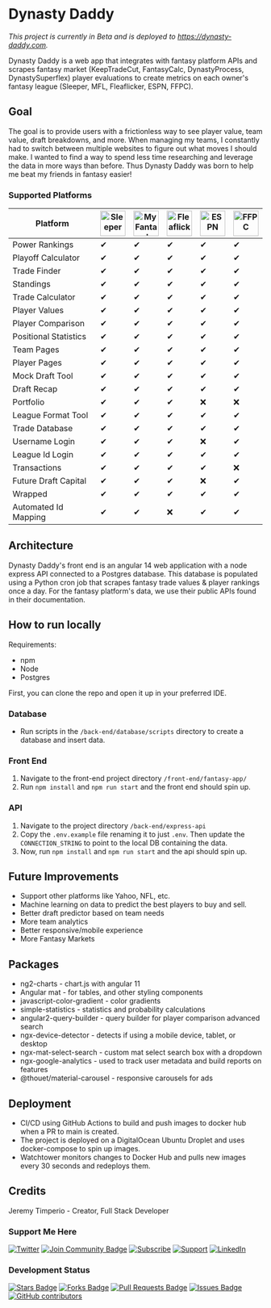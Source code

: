 # Dynasty Daddy

*This project is currently in Beta and is deployed to https://dynasty-daddy.com.*

Dynasty Daddy is a web app that integrates with fantasy platform APIs and scrapes fantasy market (KeepTradeCut, FantasyCalc, DynastyProcess, DynastySuperflex) player evaluations to create metrics on each owner's fantasy league (Sleeper, MFL, Fleaflicker, ESPN, FFPC).

## Goal

The goal is to provide users with a frictionless way to see player value, team value, draft breakdowns, and more. When managing my teams, I constantly had to switch between multiple websites to figure out what moves I should make. I wanted to find a way to spend less time researching and leverage the data in more ways than before. Thus Dynasty Daddy was born to help me beat my friends in fantasy easier!

### Supported Platforms

| Platform | <img src="https://play-lh.googleusercontent.com/Ox2yWLWnOTu8x2ZWVQuuf0VqK_27kEqDMnI91fO6-1HHkvZ24wTYCZRbVZfRdx3DXn4=w480-h960-rw" alt="Sleeper" title="Sleeper" width="50px"/> | <img src="http://myfantasyleague.com/images/mfl_logo/updates/new_mfl_logo_80x80.gif" alt="MyFantasyLeague" title="MyFantasyLeague" width="50px"/> | <img src="https://d1h60c43tcq0zx.cloudfront.net/static/images/icons/apple-touch-icon-f3d0ad2586e334ad16152ed2ea83733c.png" alt="Fleaflicker" title="Fleaflicker" width="50px"/> | <img src="https://espnpressroom.com/us/files/2018/03/App-Icon-iOS-mic-flag-cut-to-shape.png" alt="ESPN" title="ESPN" width="50px"/> | <img src="https://is1-ssl.mzstatic.com/image/thumb/Purple126/v4/28/c1/ba/28c1baf1-b1b1-f3c1-e5fe-185b41eff3b9/AppIcon-1x_U007emarketing-0-7-85-220.png/492x0w.webp" alt="FFPC" title="FFPC" width="50px"/> |
| --- | --- | --- | --- | --- | --- |
| Power Rankings | &#x2714; | &#x2714; | &#x2714; | &#x2714; | &#x2714; |
| Playoff Calculator | &#x2714; | &#x2714; | &#x2714; | &#x2714; | &#x2714; |
| Trade Finder | &#x2714; | &#x2714; | &#x2714; | &#x2714; | &#x2714; |
| Standings | &#x2714; | &#x2714; | &#x2714; | &#x2714; | &#x2714; |
| Trade Calculator | &#x2714; | &#x2714; | &#x2714; | &#x2714; | &#x2714; |
| Player Values | &#x2714; | &#x2714; | &#x2714; | &#x2714; | &#x2714; |
| Player Comparison | &#x2714; | &#x2714; | &#x2714; | &#x2714; | &#x2714; |
| Positional Statistics | &#x2714; | &#x2714; | &#x2714; | &#x2714; | &#x2714; |
| Team Pages | &#x2714; | &#x2714; | &#x2714; | &#x2714; | &#x2714; |
| Player Pages | &#x2714; | &#x2714; | &#x2714; | &#x2714; | &#x2714; |
| Mock Draft Tool | &#x2714; | &#x2714; | &#x2714; | &#x2714; | &#x2714; |
| Draft Recap | &#x2714; | &#x2714; | &#x2714; | &#x2714; | &#x2714; |
| Portfolio | &#x2714; | &#x2714; | &#x2714; | &#x274C; | &#x274C; |
| League Format Tool | &#x2714; | &#x2714; | &#x2714; | &#x2714; | &#x2714; |
| Trade Database | &#x2714; | &#x2714; | &#x2714; | &#x2714; | &#x2714; |
| Username Login | &#x2714; | &#x2714; | &#x2714; | &#x274C; | &#x2714; |
| League Id Login | &#x2714; | &#x2714; | &#x2714; | &#x2714; | &#x2714; |
| Transactions | &#x2714; | &#x2714; | &#x2714; | &#x2714; | &#x274C; |
| Future Draft Capital | &#x2714; | &#x2714; | &#x2714; | &#x274C; | &#x2714; |
| Wrapped | &#x2714; | &#x2714; | &#x2714; | &#x2714; | &#x2714; |
| Automated Id Mapping | &#x2714; | &#x2714; | &#x274C; | &#x2714; | &#x2714; |


## Architecture

Dynasty Daddy's front end is an angular 14 web application with a node express API connected to a Postgres database. This database is populated using a Python cron job that scrapes fantasy trade values & player rankings once a day. For the fantasy platform's data, we use their public APIs found in their documentation.

## How to run locally

Requirements:

- npm
- Node
- Postgres

First, you can clone the repo and open it up in your preferred IDE.

### Database

- Run scripts in the `/back-end/database/scripts` directory to create a database and insert data.

###  Front End

1. Navigate to the front-end project directory `/front-end/fantasy-app/`
2. Run `npm install` and `npm run start` and the front end should spin up.

### API

1. Navigate to the project directory `/back-end/express-api`
2. Copy the `.env.example` file renaming it to just `.env`. Then update the `CONNECTION_STRING` to point to the local DB containing the data.
3. Now, run `npm install` and `npm run start` and the api should spin up.



## Future Improvements

- Support other platforms like Yahoo, NFL, etc.
- Machine learning on data to predict the best players to buy and sell.
- Better draft predictor based on team needs
- More team analytics
- Better responsive/mobile experience
- More Fantasy Markets

## Packages

- ng2-charts - chart.js with angular 11
- Angular mat - for tables, and other styling components
- javascript-color-gradient - color gradients
- simple-statistics - statistics and probability calculations
- angular2-query-builder - query builder for player comparison advanced search
- ngx-device-detector - detects if using a mobile device, tablet, or desktop
- ngx-mat-select-search - custom mat select search box with a dropdown
- ngx-google-analytics - used to track user metadata and build reports on features
- @thouet/material-carousel - responsive carousels for ads

## Deployment
- CI/CD using GitHub Actions to build and push images to docker hub when a PR to main is created.
- The project is deployed on a DigitalOcean Ubuntu Droplet and uses docker-compose to spin up images.
- Watchtower monitors changes to Docker Hub and pulls new images every 30 seconds and redeploys them.

## Credits

Jeremy Timperio - Creator, Full Stack Developer

### Support Me Here
<a href="https://twitter.com/DynastyDaddyff"><img src="https://img.shields.io/badge/Twitter-1DA1F2?style=for-the-badge&logo=twitter&logoColor=white" alt="Twitter"/></a>
<a href="https://discord.gg/SJJuQBJqda"><img src="https://img.shields.io/badge/Discord-5865F2?style=for-the-badge&logo=discord&logoColor=white" alt="Join Community Badge"/></a>
<a href="https://www.youtube.com/channel/UC9SOfhKyR3MQj8xB778rhnA/featured"><img src="https://img.shields.io/badge/YouTube-FF0000?style=for-the-badge&logo=youtube&logoColor=white" alt="Subscribe"/></a>
<a href="https://www.buymeacoffee.com/jertimperio"><img src="https://img.shields.io/badge/Buy_Me_A_Coffee-FFDD00?style=for-the-badge&logo=buy-me-a-coffee&logoColor=black" alt="Support"/></a>
<a href="https://www.linkedin.com/in/jmtimper/"><img src="https://img.shields.io/badge/LinkedIn-0077B5?style=for-the-badge&logo=linkedin&logoColor=white" alt="LinkedIn"/></a>



### Development Status

<a href="https://github.com/jmtimper/dynasty-daddy/stargazers"><img src="https://img.shields.io/github/stars/jmtimper/dynasty-daddy" alt="Stars Badge"/></a>
<a href="https://github.com/jmtimper/dynasty-daddy/network/members"><img src="https://img.shields.io/github/forks/jmtimper/dynasty-daddy" alt="Forks Badge"/></a>
<a href="https://github.com/jmtimper/dynasty-daddy/pulls"><img src="https://img.shields.io/github/issues-pr/jmtimper/dynasty-daddy" alt="Pull Requests Badge"/></a>
<a href="https://github.com/jmtimper/dynasty-daddy/issues"><img src="https://img.shields.io/github/issues/jmtimper/dynasty-daddy" alt="Issues Badge"/></a>
<a href="https://github.com/jmtimper/dynasty-daddy/graphs/contributors"><img alt="GitHub contributors" src="https://img.shields.io/github/contributors/jmtimper/dynasty-daddy?color=2b9348"></a>
